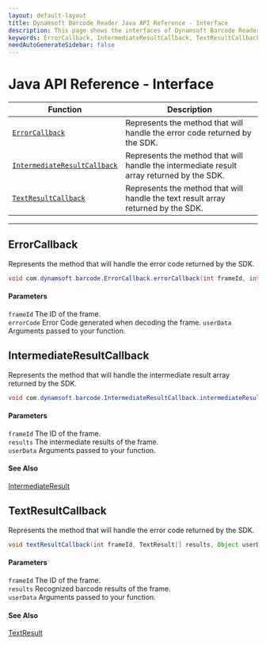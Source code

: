 ```yaml
---
layout: default-layout
title: Dynamsoft Barcode Reader Java API Reference - Interface
description: This page shows the interfaces of Dynamsoft Barcode Reader for Java SDK API Reference.
keywords: ErrorCallback, IntermediateResultCallback, TextResultCallback, interface, api reference, java
needAutoGenerateSidebar: false
---
```



# Java API Reference - Interface

  | Function | Description |
  |----------|-------------|
  | [`ErrorCallback`](#errorcallback) | Represents the method that will handle the error code returned by the SDK. |
  | [`IntermediateResultCallback`](#intermediateresultcallback) | Represents the method that will handle the intermediate result array returned by the SDK. |
  | [`TextResultCallback`](#textresultcallback) | Represents the method that will handle the text result array returned by the SDK. | 
  
---
 




## ErrorCallback
Represents the method that will handle the error code returned by the SDK.

```java
void com.dynamsoft.barcode.ErrorCallback.errorCallback(int frameId, int errorCode, Object userData)	
```   
   
#### Parameters
`frameId` 	The ID of the frame.    
`errorCode` Error Code generated when decoding the frame.
`userData` Arguments passed to your function.







## IntermediateResultCallback
Represents the method that will handle the intermediate result array returned by the SDK.

```java
void com.dynamsoft.barcode.IntermediateResultCallback.intermediateResultCallback(int frameId, IntermediateResult[] results, Object userData)	
```   
   
#### Parameters
`frameId` 	The ID of the frame.  
`results` The intermediate results of the frame.   
`userData` Arguments passed to your function.   

#### See Also
[IntermediateResult](class/IntermediateResult.md)







## TextResultCallback
Represents the method that will handle the error code returned by the SDK.

```java
void textResultCallback(int frameId, TextResult[] results, Object userData)
```   
   
#### Parameters
`frameId` The ID of the frame.  
`results` Recognized barcode results of the frame.   
`userData` Arguments passed to your function.

#### See Also
[TextResult](class/TextResult.md)





